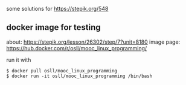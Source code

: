 some solutions for https://stepik.org/548

## docker image for testing
about: https://stepik.org/lesson/26302/step/7?unit=8180
image page: https://hub.docker.com/r/osll/mooc_linux_programming/

run it with
```shell
$ docker pull osll/mooc_linux_programming
$ ﻿docker run -it osll/mooc_linux_programming /bin/bash﻿
```

